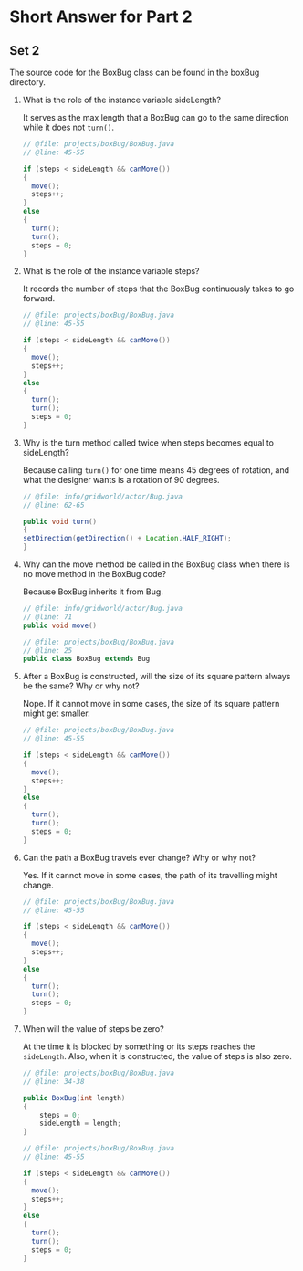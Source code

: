 # Short Answer for Part 2

## Set 2

The source code for the BoxBug class can be found in the boxBug directory.

1. What is the role of the instance variable sideLength?

    It serves as the max length that a BoxBug can go to the same direction while it does not `turn()`.

    ```java
    // @file: projects/boxBug/BoxBug.java
    // @line: 45-55

    if (steps < sideLength && canMove())
    {
      move();
      steps++;
    }
    else
    {
      turn();
      turn();
      steps = 0;
    }
    ```

1. What is the role of the instance variable steps?

    It records the number of steps that the BoxBug continuously takes to go forward.

    ```java
    // @file: projects/boxBug/BoxBug.java
    // @line: 45-55

    if (steps < sideLength && canMove())
    {
      move();
      steps++;
    }
    else
    {
      turn();
      turn();
      steps = 0;
    }
    ```

1. Why is the turn method called twice when steps becomes equal to sideLength?

    Because calling `turn()` for one time means 45 degrees of rotation, and what the designer wants is a rotation of 90 degrees.

    ```java
    // @file: info/gridworld/actor/Bug.java
    // @line: 62-65

    public void turn()
    {
    setDirection(getDirection() + Location.HALF_RIGHT);
    }
    ```

1. Why can the move method be called in the BoxBug class when there is no move method in the BoxBug code?

    Because BoxBug inherits it from Bug.

    ```java
    // @file: info/gridworld/actor/Bug.java
    // @line: 71
    public void move()
    
    // @file: projects/boxBug/BoxBug.java
    // @line: 25
    public class BoxBug extends Bug
    ```

1. After a BoxBug is constructed, will the size of its square pattern always be the same? Why or why not?

    Nope. If it cannot move in some cases, the size of its square pattern might get smaller.

    ```java
    // @file: projects/boxBug/BoxBug.java
    // @line: 45-55

    if (steps < sideLength && canMove())
    {
      move();
      steps++;
    }
    else
    {
      turn();
      turn();
      steps = 0;
    }
    ```

1. Can the path a BoxBug travels ever change? Why or why not?

    Yes. If it cannot move in some cases, the path of its travelling might change.

    ```java
    // @file: projects/boxBug/BoxBug.java
    // @line: 45-55

    if (steps < sideLength && canMove())
    {
      move();
      steps++;
    }
    else
    {
      turn();
      turn();
      steps = 0;
    }
    ```

1. When will the value of steps be zero?

    At the time it is blocked by something or its steps reaches the `sideLength`. Also, when it is constructed, the value of steps is also zero.

    ```java
    // @file: projects/boxBug/BoxBug.java
    // @line: 34-38
    
    public BoxBug(int length)
    {
        steps = 0;
        sideLength = length;
    }

    // @file: projects/boxBug/BoxBug.java
    // @line: 45-55

    if (steps < sideLength && canMove())
    {
      move();
      steps++;
    }
    else
    {
      turn();
      turn();
      steps = 0;
    }
    ```

